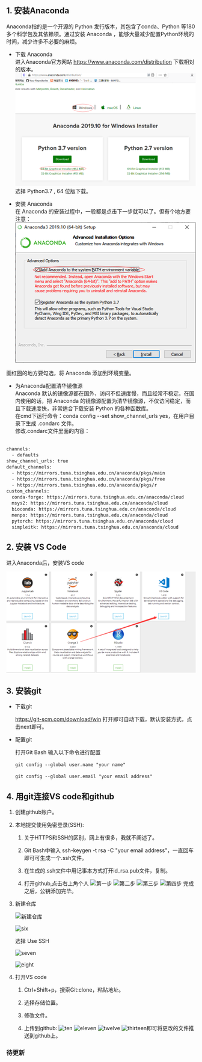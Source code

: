 <!--
 * @Author: chang_an
 * @Date: 2019-12-13 11:07:45
 * @LastEditors  : chang_an
 * @LastEditTime : 2019-12-18 19:29:39
 * @FilePath: \install\README.md
 -->
## 1. 安装Anaconda  
Anaconda指的是一个开源的 Python 发行版本，其包含了conda、Python 等180多个科学包及其依赖项。通过安装 Anaconda ，能够大量减少配置Python环境的时间，减少许多不必要的麻烦。  
- 下载 Anaconda   
进入Anaconda官方网站 <https://www.anaconda.com/distribution> 下载相对的版本。  
![图片点击请查看](https://raw.githubusercontent.com/WanglinLi595/Save_Markdown_Picture/master/OpenCV-Python%E5%BC%80%E5%8F%91%E6%89%8B%E5%86%8C/anaconda.png)  
选择 Python3.7 , 64 位版下载。  

- 安装 Anaconda  
在 Anaconda 的安装过程中，一般都是点击下一步就可以了。但有个地方要注意：
![安装Anaconda](https://raw.githubusercontent.com/WanglinLi595/Save_Markdown_Picture/master/OpenCV-Python开发手册/install_anaconda.png
)

画红圈的地方要勾选，将 Anaconda 添加到环境变量。

- 为Anaconda配置清华镜像源  
Anaconda 默认的镜像源都在国外，访问不但速度慢，而且经常不稳定。在国内使用的话，把 Anaconda 的镜像源配置为清华镜像源，不仅访问稳定，而且下载速度快，非常适合下载安装 Python 的各种函数库。  
在cmd下运行命令：conda config --set show_channel_urls yes，在用户目录下生成 .condarc 文件。  
修改.condarc文件里面的内容：

```

channels:
  - defaults
show_channel_urls: true
default_channels:
  - https://mirrors.tuna.tsinghua.edu.cn/anaconda/pkgs/main
  - https://mirrors.tuna.tsinghua.edu.cn/anaconda/pkgs/free
  - https://mirrors.tuna.tsinghua.edu.cn/anaconda/pkgs/r
custom_channels:
  conda-forge: https://mirrors.tuna.tsinghua.edu.cn/anaconda/cloud
  msys2: https://mirrors.tuna.tsinghua.edu.cn/anaconda/cloud
  bioconda: https://mirrors.tuna.tsinghua.edu.cn/anaconda/cloud
  menpo: https://mirrors.tuna.tsinghua.edu.cn/anaconda/cloud
  pytorch: https://mirrors.tuna.tsinghua.edu.cn/anaconda/cloud
  simpleitk: https://mirrors.tuna.tsinghua.edu.cn/anaconda/cloud
```

## 2. 安装 VS Code
进入Anaconda后，安装VS code

![安装 VS code](https://github.com/Gemini128663/photos/blob/master/install_vscode.png)

## 3. 安装git

- 下载git

  https://git-scm.com/download/win
  打开即可自动下载，默认安装方式，点击next即可。

- 配置git

  打开Git Bash  输入以下命令进行配置

  ```git config --global user.name "your name"```

  ```git config --global user.email "your email address"```

## 4. 用git连接VS code和github

1. 创建github账户。

2. 本地提交使用免密登录(SSH):
   1. 关于HTTPS和SSH的区别，网上有很多，我就不阐述了。
   2. Git Bash中输入 ssh-keygen -t rsa -C "your email address"，一直回车即可可生成一个.ssh文件。

   3. 在生成的.ssh文件中用记事本方式打开id_rsa.pub文件，复制。

   4. 打开github,点击右上角个人
      ![第一步](https://github.com/Gemini128663/photos/blob/master/1.png)
      ![第二步](https://github.com/Gemini128663/photos/blob/master/2.png)
      ![第三步](https://github.com/Gemini128663/photos/blob/master/3.png)
      ![第四步](https://github.com/Gemini128663/photos/blob/master/4.png)
      完成之后，公钥添加完毕。

3. 新建仓库

    ![新建仓库](https://github.com/Gemini128663/photos/blob/master/5.png)

    ![six](https://github.com/Gemini128663/photos/blob/master/6.png)

    选择 Use SSH

    ![seven](https://github.com/Gemini128663/photos/blob/master/7.png)

    ![eight](https://github.com/Gemini128663/photos/blob/master/8.png)
   
4. 打开VS code
   1. Ctrl+Shift+p，搜索Git:clone，粘贴地址。

   2. 选择存储位置。
   3. 修改文件。
   4. 上传到github:
    ![ten](https://github.com/Gemini128663/photos/blob/master/10.png)
    ![eleven](https://github.com/Gemini128663/photos/blob/master/11.png)
    ![twelve](https://github.com/Gemini128663/photos/blob/master/12.png)
    ![thirteen](https://github.com/Gemini128663/photos/blob/master/13.png)即可将更改的文件推送到github上。
### 待更新



